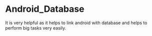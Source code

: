 # Android_Database
It is very helpful as it helps to link android with database and helps to perform big tasks very easily.
